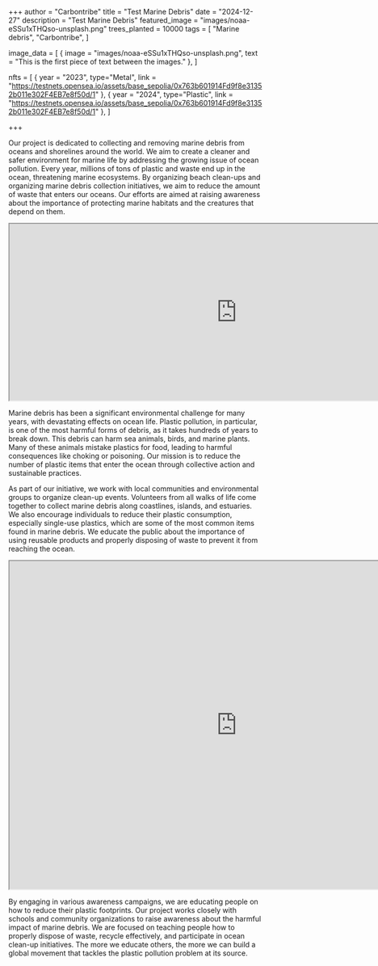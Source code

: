 +++
author = "Carbontribe"
title = "Test Marine Debris"
date = "2024-12-27"
description = "Test Marine Debris"
featured_image = "images/noaa-eSSu1xTHQso-unsplash.png"
trees_planted = 10000
tags = [
    "Marine debris",
    "Carbontribe",
]

image_data = [
  { image = "images/noaa-eSSu1xTHQso-unsplash.png", text = "This is the first piece of text between the images." },
]

nfts = [
  { year = "2023", type="Metal", link = "https://testnets.opensea.io/assets/base_sepolia/0x763b601914Fd9f8e31352b011e302F4EB7e8f50d/1" },
  { year = "2024", type="Plastic", link = "https://testnets.opensea.io/assets/base_sepolia/0x763b601914Fd9f8e31352b011e302F4EB7e8f50d/1" },
]

+++

Our project is dedicated to collecting and removing marine debris from oceans and shorelines around the world. We aim to create a cleaner and safer environment for marine life by addressing the growing issue of ocean pollution. Every year, millions of tons of plastic and waste end up in the ocean, threatening marine ecosystems. By organizing beach clean-ups and organizing marine debris collection initiatives, we aim to reduce the amount of waste that enters our oceans. Our efforts are aimed at raising awareness about the importance of protecting marine habitats and the creatures that depend on them.

<iframe width="900" height="350" src="https://www.openstreetmap.org/export/embed.html?bbox=133.96865844726565%2C34.27480789279758%2C134.54063415527347%2C34.71791112677537&amp;layer=mapnik&amp;marker=34.49665386781626%2C134.25464630126953" style=""></iframe>

Marine debris has been a significant environmental challenge for many years, with devastating effects on ocean life. Plastic pollution, in particular, is one of the most harmful forms of debris, as it takes hundreds of years to break down. This debris can harm sea animals, birds, and marine plants. Many of these animals mistake plastics for food, leading to harmful consequences like choking or poisoning. Our mission is to reduce the number of plastic items that enter the ocean through collective action and sustainable practices.


As part of our initiative, we work with local communities and environmental groups to organize clean-up events. Volunteers from all walks of life come together to collect marine debris along coastlines, islands, and estuaries. We also encourage individuals to reduce their plastic consumption, especially single-use plastics, which are some of the most common items found in marine debris. We educate the public about the importance of using reusable products and properly disposing of waste to prevent it from reaching the ocean.

<iframe width="900" height="650" src="https://mol.org/regions/region/species?regiontype=region&region_id=15c2ed3a-16f4-474c-8fc3-8764eeb7c302" style=""></iframe>

By engaging in various awareness campaigns, we are educating people on how to reduce their plastic footprints. Our project works closely with schools and community organizations to raise awareness about the harmful impact of marine debris. We are focused on teaching people how to properly dispose of waste, recycle effectively, and participate in ocean clean-up initiatives. The more we educate others, the more we can build a global movement that tackles the plastic pollution problem at its source.
